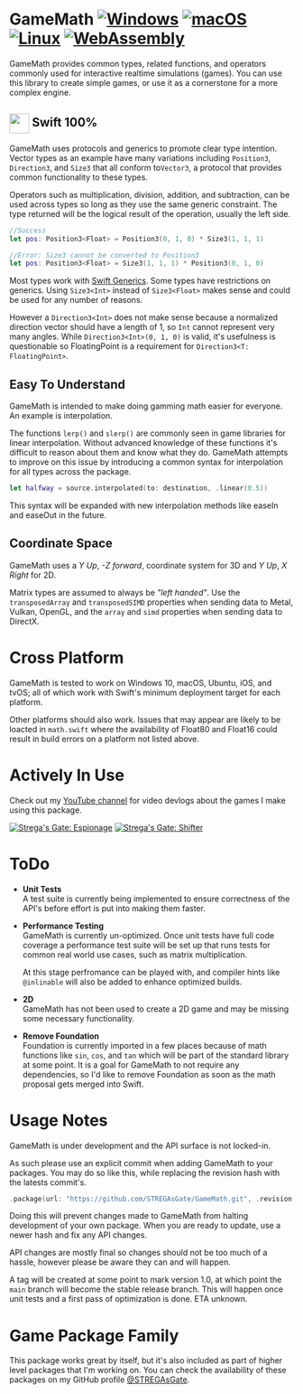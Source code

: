 # GameMath [![Windows](https://github.com/STREGAsGate/GameMath/actions/workflows/Windows.yml/badge.svg)](https://github.com/STREGAsGate/GameMath/actions/workflows/Windows.yml) [![macOS](https://github.com/STREGAsGate/GameMath/actions/workflows/macOS.yml/badge.svg)](https://github.com/STREGAsGate/GameMath/actions/workflows/macOS.yml) [![Linux](https://github.com/STREGAsGate/GameMath/actions/workflows/Linux.yml/badge.svg)](https://github.com/STREGAsGate/GameMath/actions/workflows/Linux.yml) [![WebAssembly](https://github.com/STREGAsGate/GameMath/actions/workflows/SwiftWasm.yml/badge.svg)](https://github.com/STREGAsGate/GameMath/actions/workflows/SwiftWasm.yml)
GameMath provides common types, related functions, and operators commonly used for interactive realtime simulations (games).
You can use this library to create simple games, or use it as a cornerstone for a more complex engine.

## <img style="vertical-align:middle" src=https://aws1.discourse-cdn.com/swift/original/1X/0a90dde98a223f5841eeca49d89dc9f57592e8d6.png width="35"> Swift 100% 
GameMath uses protocols and generics to promote clear type intention. Vector types as an example have many variations including `Position3`, `Direction3`, and `Size3` that all conform to`Vector3`, a protocol that provides common functionality to these types.

Operators such as multiplication, division, addition, and subtraction, can be used across types so long as they use the same generic constraint. The type returned will be the logical result of the operation, usually the left side.
```swift
//Success
let pos: Position3<Float> = Position3(0, 1, 0) * Size3(1, 1, 1)

//Error: Size3 cannot be converted to Position3
let pos: Position3<Float> = Size3(1, 1, 1) * Position3(0, 1, 0) 
```
Most types work with <a href="https://docs.swift.org/swift-book/LanguageGuide/Generics.html#" target="_blank">Swift Generics</a>. Some types have restrictions on generics. Using `Size3<Int>` instead of `Size3<Float>` makes sense and could be used for any number of reasons.

However a `Direction3<Int>` does not make sense because a normalized direction vector should have a length of 1, so `Int` cannot represent very many angles. While `Direction3<Int>(0, 1, 0)` is valid, it's usefulness is questionable so FloatingPoint is a requirement for `Direction3<T: FloatingPoint>`.

## Easy To Understand
GameMath is intended to make doing gamming math easier for everyone. An example is interpolation.

The functions `lerp()` and `slerp()` are commonly seen in game libraries for linear interpolation. Without advanced knowledge of these functions it's difficult to reason about them and know what they do.
GameMath attempts to improve on this issue by introducing a common syntax for interpolation for all types across the package.
```swift
let halfway = source.interpolated(to: destination, .linear(0.5))
```
This syntax will be expanded with new interpolation methods like easeIn and easeOut in the future.

## Coordinate Space
GameMath uses a *Y Up*, *-Z forward*, coordinate system for 3D and *Y Up*, *X Right* for 2D.

Matrix types are assumed to always be *"left handed"*. Use the `transposedArray` and `transposedSIMD` properties when sending data to Metal, Vulkan, OpenGL, and the `array` and `simd` properties when sending data to DirectX.

# Cross Platform
GameMath is tested to work on Windows 10, macOS, Ubuntu, iOS, and tvOS; all of which work with Swift's minimum deployment target for each platform.

Other platforms should also work. Issues that may appear are likely to be loacted in `math.swift` where the availability of Float80 and Float16 could result in build errors on a platform not listed above.

# Actively In Use
Check out my [YouTube channel](https://www.youtube.com/STREGAsGate) for video devlogs about the games I make using this package.

[![Strega's Gate: Espionage](https://i.ytimg.com/vi/c6XgXY5eM-Y/hqdefault.jpg?sqp=-oaymwEiCKgBEF5IWvKriqkDFQgBFQAAAAAYASUAAMhCPQCAokN4AQ==&rs=AOn4CLAy8Oua6SfAmSn2uwiv6mkFfii-ZQ)](https://www.youtube.com/STREGAsGate)
[![Strega's Gate: Shifter](https://i.ytimg.com/vi/NhO0EPCIciU/hqdefault.jpg?sqp=-oaymwEiCKgBEF5IWvKriqkDFQgBFQAAAAAYASUAAMhCPQCAokN4AQ==&rs=AOn4CLB-DJuYCPzkHrGUuc1NgsFuSm21kA)](https://www.youtube.com/STREGAsGate)

# ToDo
- **Unit Tests**  
    A test suite is currently being implemented to ensure correctness of the API's before effort is put into making them faster.

- **Performance Testing**  
    GameMath is currently un-optimized. Once unit tests have full code coverage a performance test suite will be set up that runs tests for common real world use cases, such as matrix multiplication. 
    
    At this stage perfromance can be played with, and compiler hints like `@inlinable` will also be added to enhance optimized builds.

- **2D**  
    GameMath has not been used to create a 2D game and may be missing some necessary functionality. 

- **Remove Foundation**  
    Foundation is currently imported in a few places because of math functions like `sin`, `cos`, and `tan` which will be part of the standard library at some point. It is a goal for GameMath to not require any dependencies, so I'd like to remove Foundation as soon as the math proposal gets merged into Swift.

# Usage Notes
GameMath is under development and the API surface is not locked-in.

As such please use an explicit commit when adding GameMath to your packages. You may do so like this, while replacing the revision hash with the latests commit's.
```swift
.package(url: "https://github.com/STREGAsGate/GameMath.git", .revision("82d2817f2cf1eca44890d8173145d934bda55517"))
```
Doing this will prevent changes made to GameMath from halting development of your own package. When you are ready to update, use a newer hash and fix any API changes. 

API changes are mostly final so changes should not be too much of a hassle, however please be aware they can and will happen.

A tag will be created at some point to mark version 1.0, at which point the `main` branch will become the stable release branch. This will happen once unit tests and a first pass of optimization is done. ETA unknown.

# Game Package Family
This package works great by itself, but it's also included as part of higher level packages that I'm working on.
You can check the availability of these packages on my GitHub profile [@STREGAsGate](https://github.com/STREGAsGate).

